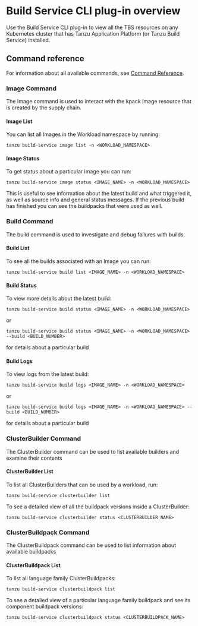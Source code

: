 # Build Service CLI plug-in overview

Use the Build Service CLI plug-in to view all the TBS resources on any Kubernetes cluster that has Tanzu Application Platform (or Tanzu Build Service) installed.

## <a id='command-reference'></a>Command reference

For information about all available commands, see [Command Reference](command-reference/tanzu_build-service.md).

### <a id='image-command'></a>Image Command

The Image command is used to interact with the kpack Image resource that is created by the supply chain. 

#### Image List

You can list all Images in the Workload namespace by running:

```console
tanzu build-service image list -n <WORKLOAD_NAMESPACE>
```
#### Image Status

To get status about a particular image you can run:

```console
tanzu build-service image status <IMAGE_NAME> -n <WORKLOAD_NAMESPACE>
```

This is useful to see information about the latest build and what triggered it, as well as source info and general status messages. 
If the previous build has finished you can see the buildpacks that were used as well.

### <a id='build-command'></a>Build Command

The build command is used to investigate and debug failures with builds. 

#### Build List
To see all the builds associated with an Image you can run:

```console
tanzu build-service build list <IMAGE_NAME> -n <WORKLOAD_NAMESPACE>
```

#### Build Status
To view more details about the latest build:

```console
tanzu build-service build status <IMAGE_NAME> -n <WORKLOAD_NAMESPACE>
```
or 

```console
tanzu build-service build status <IMAGE_NAME> -n <WORKLOAD_NAMESPACE> --build <BUILD_NUMBER>
```
for details about a particular build

#### Build Logs

To view logs from the latest build:

```console
tanzu build-service build logs <IMAGE_NAME> -n <WORKLOAD_NAMESPACE>
```
or

```console
tanzu build-service build logs <IMAGE_NAME> -n <WORKLOAD_NAMESPACE> --build <BUILD_NUMBER>
```
for details about a particular build

### <a id='clusterbuilder-command'></a>ClusterBuilder Command

The ClusterBuilder command can be used to list available builders and examine their contents

#### ClusterBuilder List

To list all ClusterBuilders that can be used by a workload, run:
```console
tanzu build-service clusterbuilder list
```

To see a detailed view of all the buildpack versions inside a ClusterBuilder:
```console
tanzu build-service clusterbuilder status <CLUSTERBUILDER_NAME>
```

### <a id='clusterbuildpack-command'></a>ClusterBuildpack Command

The ClusterBuildpack command can be used to list information about available buildpacks

#### ClusterBuildpack List

To list all language family ClusterBuildpacks:
```console
tanzu build-service clusterbuildpack list
```

To see a detailed view of a particular language family buildpack and see its component buildpack versions:
```console
tanzu build-service clusterbuildpack status <CLUSTERBUILDPACK_NAME>
```
